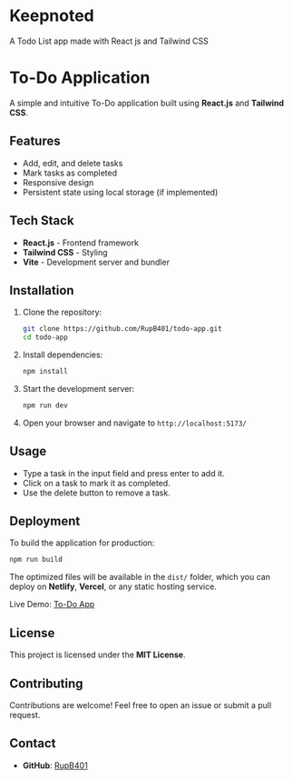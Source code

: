 # Keepnoted
A Todo List app made with React js and Tailwind CSS
# To-Do Application

A simple and intuitive To-Do application built using **React.js** and **Tailwind CSS**.

## Features

- Add, edit, and delete tasks
- Mark tasks as completed
- Responsive design
- Persistent state using local storage (if implemented)

## Tech Stack

- **React.js** - Frontend framework
- **Tailwind CSS** - Styling
- **Vite** - Development server and bundler

## Installation

1. Clone the repository:
   ```bash
   git clone https://github.com/RupB401/todo-app.git
   cd todo-app
   ```

2. Install dependencies:
   ```bash
   npm install
   ```

3. Start the development server:
   ```bash
   npm run dev
   ```

4. Open your browser and navigate to `http://localhost:5173/`

## Usage

- Type a task in the input field and press enter to add it.
- Click on a task to mark it as completed.
- Use the delete button to remove a task.

## Deployment

To build the application for production:
```bash
npm run build
```
The optimized files will be available in the `dist/` folder, which you can deploy on **Netlify**, **Vercel**, or any static hosting service.

Live Demo: [To-Do App](https://keepnoted.netlify.app/)

## License

This project is licensed under the **MIT License**.

## Contributing

Contributions are welcome! Feel free to open an issue or submit a pull request.

## Contact

- **GitHub**: [RupB401](https://github.com/RupB401)

